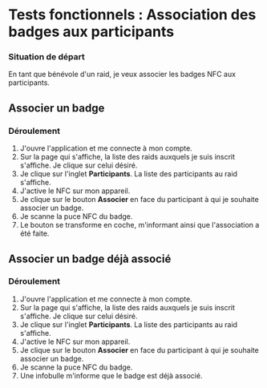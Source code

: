 # Tests fonctionnels : Association des badges aux participants

###  Situation de départ

En tant que bénévole d'un raid, je veux associer les badges NFC aux participants.

## Associer un badge

### Déroulement

1. J'ouvre l'application et me connecte à mon compte.
2. Sur la page qui s'affiche, la liste des raids auxquels je suis inscrit s'affiche. Je clique sur celui désiré.
3. Je clique sur l'inglet **Participants**. La liste des participants au raid s'affiche.
4. J'active le NFC sur mon appareil.
5. Je clique sur le bouton **Associer** en face du participant à qui je souhaite associer un badge.
6. Je scanne la puce NFC du badge.
7. Le bouton se transforme en coche, m'informant ainsi que l'association a été faite.


## Associer un badge déjà associé

### Déroulement

1. J'ouvre l'application et me connecte à mon compte.
2. Sur la page qui s'affiche, la liste des raids auxquels je suis inscrit s'affiche. Je clique sur celui désiré.
3. Je clique sur l'inglet **Participants**. La liste des participants au raid s'affiche.
4. J'active le NFC sur mon appareil.
5. Je clique sur le bouton **Associer** en face du participant à qui je souhaite associer un badge.
6. Je scanne la puce NFC du badge.
7. Une infobulle m'informe que le badge est déjà associé.